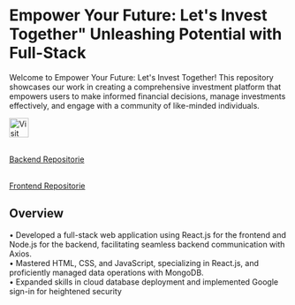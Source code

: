 <h1 align="left">Empower Your Future: Let's Invest Together" Unleashing Potential with Full-Stack</h1>

Welcome to Empower Your Future: Let's Invest Together! This repository showcases our work in creating a comprehensive investment platform that empowers users to make informed financial decisions, manage investments effectively, and engage with a community of like-minded individuals.

<a href="https://empoweryourfuture-has.web.app/" target="_blank">
  <img src="https://img.shields.io/badge/Visit%20Our%20Website-Click%20Here-blue?style=for-the-badge&logo=google-chrome&logoColor=white" height="35" alt="Visit Website" />
</a>

<br>[Backend Repositorie](https://github.com/HARDIK-PANCHARIYA/Empower-Your-Future-Let-s-Invest-Together-Backend)

<br>[Frontend Repositorie](https://github.com/HARDIK-PANCHARIYA/Empower-Your-Future-Let-s-Invest-Together-Frontend-)

<!-- <a href="https://github.com/HARDIK-PANCHARIYA/Empower-Your-Future-Let-s-Invest-Together-Backend" target="Backend">
</a>

<a href="https://github.com/HARDIK-PANCHARIYA/Empower-Your-Future-Let-s-Invest-Together-Frontend-" target="Frontend">
</a> -->

## Overview

• Developed a full-stack web application using React.js for the frontend and Node.js for the backend, facilitating seamless
backend communication with Axios.<br>
• Mastered HTML, CSS, and JavaScript, specializing in React.js, and proficiently managed data operations with
MongoDB.<br>
• Expanded skills in cloud database deployment and implemented Google sign-in for heightened security<br>
